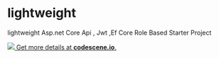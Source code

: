 # lightweight
lightweight Asp.net Core Api , Jwt ,Ef Core Role Based Starter Project 

[![](https://codescene.io/projects/5446/status.svg) Get more details at **codescene.io**.](https://codescene.io/projects/5446/jobs/latest-successful/results)

